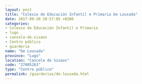 ```yaml
---
layout: post
title: "Colexio de Educación Infantil e Primaria De Lousada"
date: 2017-09-20 20:57:05 +0200
categories:
- Colexio de Educación Infantil e Primaria
- lugo
- cancela-de-sixaos
- Centro público
- guarderia
name: "De Lousada"
province: "Lugo"
location: "Cancela de Sixaos"
code: "27005263"
type: "Centro público"
permalink: /guarderias/de-lousada.html
---
```

